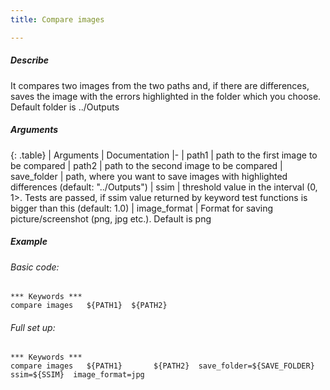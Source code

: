 ```yaml
---
title: Compare images

---
```

##### Describe
It compares two images from the two paths and, if there are differences, saves the image with the errors highlighted
in the folder which you choose. Default folder is ../Outputs

##### Arguments

<div class="table-responsive">

{: .table}
| Arguments | Documentation
|-
| path1 | path to the first image to be compared
| path2 | path to the second image to be compared
| save_folder | path, where you want to save images with highlighted differences (default: "../Outputs")
| ssim | threshold value in the interval (0, 1>. Tests are passed, if ssim value returned by keyword test functions is bigger than this (default: 1.0)
| image_format | Format for saving picture/screenshot (png, jpg etc.). Default is png

</div>

##### Example

###### Basic code:
```robotframework
*** Keywords ***
compare images   ${PATH1}  ${PATH2}
```

###### Full set up:
```robotframework
*** Keywords ***
compare images   ${PATH1}       ${PATH2}  save_folder=${SAVE_FOLDER}  ssim=${SSIM}  image_format=jpg
```
